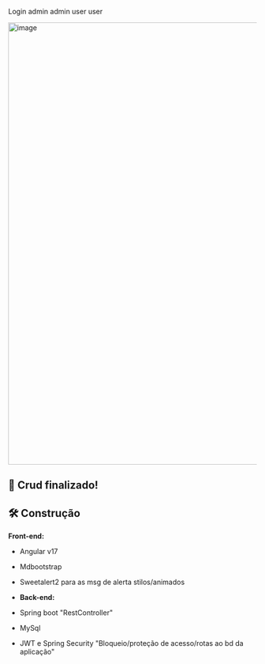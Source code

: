 


Login 
admin admin
user user

<img width="1677" height="895" alt="image" src="https://github.com/user-attachments/assets/6b24080a-7841-4efd-96e3-f0c47eda2e29" />

## 🚀 Crud finalizado!

## 🛠 Construção

**Front-end:**
- Angular v17
- Mdbootstrap
- Sweetalert2 para as msg de alerta stilos/animados
  
- **Back-end:**
- Spring boot "RestController"
- MySql
- JWT e Spring Security "Bloqueio/proteção de acesso/rotas ao bd da aplicação"
